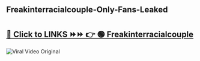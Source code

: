 
 ## Freakinterracialcouple-Only-Fans-Leaked

# <h2><a href="https://clipsfans.com/Freakinterracialcouple&ref=git">🔗 Click to LINKS ⏩⏩ 👉 🟢 Freakinterracialcouple </a></h2>

<a href="https://clipsfans.com/Freakinterracialcouple&ref=git" rel="nofollow" data-target="animated-image.originalLink"><img src="https://i.ibb.co.com/xMMVF88/686577567.gif" alt="Viral Video Original" style="max-width: 100%; display: inline-block;" data-target="animated-image.originalImage"></a>
